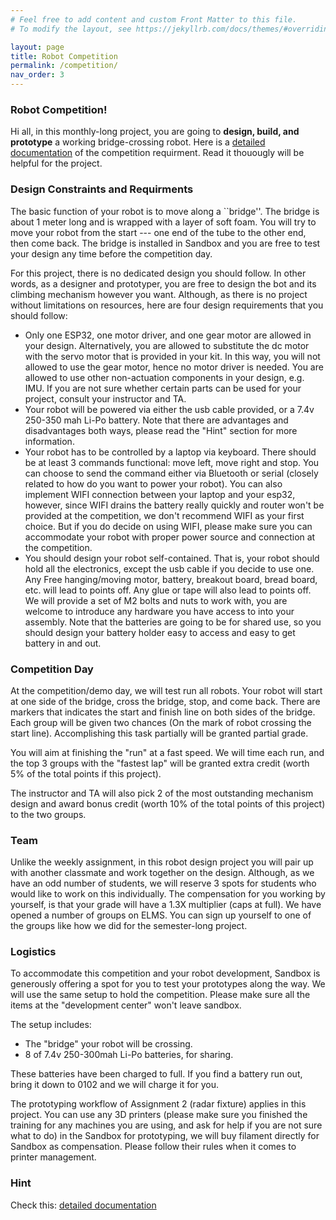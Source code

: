 ```yaml
---
# Feel free to add content and custom Front Matter to this file.
# To modify the layout, see https://jekyllrb.com/docs/themes/#overriding-theme-defaults

layout: page
title: Robot Competition
permalink: /competition/
nav_order: 3
---
```


### Robot Competition!

Hi all, in this monthly-long project, you are going to **design, build, and prototype** a working bridge-crossing robot. Here is a [detailed documentation](assets/pdf/assignments/Robot_Design_Competition.pdf) of the competition requirment. Read it thouougly will be helpful for the project. 

### Design Constraints and Requirments
The basic function of your robot is to move along a ``bridge''. The bridge is about 1 meter long and is wrapped with a layer of soft foam. You will try to move your robot from the start --- one end of the tube to the other end, then come back. The bridge is installed in Sandbox and you are free to test your design any time before the competition day.

For this project, there is no dedicated design you should follow. In other words, as a designer and prototyper, you are free to design the bot and its climbing mechanism however you want. Although, as there is no project without limitations on resources, here are four design requirements that you should follow:

<ul>
    <li>Only one ESP32, one motor driver, and one gear motor are allowed in your design. Alternatively, you are allowed to substitute the dc motor with the servo motor that is provided in your kit. In this way, you will not allowed to use the gear motor, hence no motor driver is needed. You are allowed to use other non-actuation components in your design, e.g. IMU. If you are not sure whether certain parts can be used for your project, consult your instructor and TA.</li>
    <li>Your robot will be powered via either the usb cable provided, or a 7.4v 250-350 mah Li-Po battery. Note that there are advantages and disadvantages both ways, please read the "Hint" section for more information.</li>
    <li>Your robot has to be controlled by a laptop via keyboard. There should be at least 3 commands functional: move left, move right and stop. You can choose to send the command either via Bluetooth or serial (closely related to how do you want to power your robot). You can also implement WIFI connection between your laptop and your esp32, however, since WIFI drains the battery really quickly and router won't be provided at the competition, we don't recommend WIFI as your first choice. But if you do decide on using WIFI, please make sure you can accommodate your robot with proper power source and connection at the competition.</li>
    <li>You should design your robot self-contained. That is, your robot should hold all the electronics, except the usb cable if you decide to use one. Any Free hanging/moving motor, battery, breakout board, bread board, etc. will lead to points off. Any glue or tape will also lead to points off. We will provide a set of M2 bolts and nuts to work with, you are welcome to introduce any hardware you have access to into your assembly. Note that the batteries are going to be for shared use, so you should design your battery holder easy to access and easy to get battery in and out.</li>
</ul>

### Competition Day
At the competition/demo day, we will test run all robots. Your robot will start at one side of the bridge, cross the bridge, stop, and come back. There are markers that indicates the start and finish line on both sides of the bridge. Each group will be given two chances (On the mark of robot crossing the start line). Accomplishing this task partially will be granted partial grade.

You will aim at finishing the "run" at a fast speed. We will time each run, and the top 3 groups with the "fastest lap" will be granted extra credit (worth 5\% of the total points if this project).

The instructor and TA will also pick 2 of the most outstanding mechanism design and award bonus credit (worth 10\% of the total points of this project) to the two groups.

### Team
Unlike the weekly assignment, in this robot design project you will pair up with another classmate and work together on the design. Although, as we have an odd number of students, we will reserve 3 spots for students who would like to work on this individually. The compensation for you working by yourself, is that your grade will have a 1.3X multiplier (caps at full). We have opened a number of groups on ELMS. You can sign up yourself to one of the groups like how we did for the semester-long project.
### Logistics
To accommodate this competition and your robot development, Sandbox is generously offering a spot for you to test your prototypes along the way. We will use the same setup to hold the competition. Please make sure all the items at the "development center" won't leave sandbox.

The setup includes:

<ul>
    <li>The "bridge" your robot will be crossing.</li>
    <li>8 of 7.4v 250-300mah Li-Po batteries, for sharing.</li>
</ul>

These batteries have been charged to full. If you find a battery run out, bring it down to 0102 and we will charge it
for you.


The prototyping workflow of Assignment 2 (radar fixture) applies in this project. You can use any 3D printers (please make sure you finished the training for any machines you are using, and ask for help if you are not sure what to do) in the Sandbox for prototyping, we will buy filament directly for Sandbox as compensation. Please follow their rules when it comes to printer management.

### Hint
Check this: [detailed documentation](assets/pdf/assignments/Robot_Design_Competition.pdf)